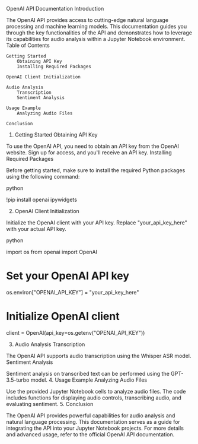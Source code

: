 OpenAI API Documentation
Introduction

The OpenAI API provides access to cutting-edge natural language processing and machine learning models. This documentation guides you through the key functionalities of the API and demonstrates how to leverage its capabilities for audio analysis within a Jupyter Notebook environment.
Table of Contents

    Getting Started
        Obtaining API Key
        Installing Required Packages

    OpenAI Client Initialization

    Audio Analysis
        Transcription
        Sentiment Analysis

    Usage Example
        Analyzing Audio Files

    Conclusion

1. Getting Started
Obtaining API Key

To use the OpenAI API, you need to obtain an API key from the OpenAI website. Sign up for access, and you'll receive an API key.
Installing Required Packages

Before getting started, make sure to install the required Python packages using the following command:

python

!pip install openai ipywidgets

2. OpenAI Client Initialization

Initialize the OpenAI client with your API key. Replace "your_api_key_here" with your actual API key.

python

import os
from openai import OpenAI

# Set your OpenAI API key
os.environ["OPENAI_API_KEY"] = "your_api_key_here"

# Initialize OpenAI client
client = OpenAI(api_key=os.getenv("OPENAI_API_KEY"))

3. Audio Analysis
Transcription

The OpenAI API supports audio transcription using the Whisper ASR model.
Sentiment Analysis

Sentiment analysis on transcribed text can be performed using the GPT-3.5-turbo model.
4. Usage Example
Analyzing Audio Files

Use the provided Jupyter Notebook cells to analyze audio files. The code includes functions for displaying audio controls, transcribing audio, and evaluating sentiment.
5. Conclusion

The OpenAI API provides powerful capabilities for audio analysis and natural language processing. This documentation serves as a guide for integrating the API into your Jupyter Notebook projects. For more details and advanced usage, refer to the official OpenAI API documentation.